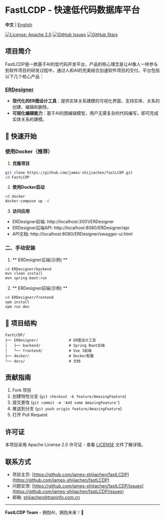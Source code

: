 # FastLCDP - 快速低代码数据库平台

**中文** | [English](README.md)

[![License: Apache 2.0](https://img.shields.io/badge/License-Apache%202.0-blue.svg)](https://github.com/james-shijiachen/fastLCDP/blob/main/LICENSE)
[![GitHub Issues](https://img.shields.io/github/issues/james-shijiachen/fastLCDP)](https://github.com/james-shijiachen/fastLCDP/issues)
[![GitHub Stars](https://img.shields.io/github/stars/james-shijiachen/fastLCDP)](https://github.com/james-shijiachen/fastLCDP/stargazers)

## 项目简介

FastLCDP是一款基于AI的低代码开发平台，产品的核心理念是让AI像人一样参与到软件项目的研发过程中，通过人和AI的完美结合加速软件项目的交付。平台包括以下几个核心产品：

### [**ERDesigner**](./ERDesigner/README.md)
- **现代化的ER图设计工具**：提供实体关系建模的可视化界面，支持实体、关系的创建、编辑和删除。
- **可视化编辑能力**：基于AI的图编辑模型，用户无需复杂的代码编写，即可完成实体关系的建模。

## 🚀 快速开始

### 使用Docker（推荐）

1. **克隆项目**
```bash
git clone https://github.com/james-shijiachen/fastLCDP.git
cd FastLCDP
```

2. **使用Docker启动**
```bash
cd docker
docker-compose up -d
```

3. **访问应用**
- ERDesigner前端: http://localhost:3001/ERDesigner
- ERDesigner后端API: http://localhost:8080/ERDesigner/api
- API文档: http://localhost:8080/ERDesigner/swagger-ui.html

### 二、手动安装

1. ** ERDesigner后端(示例) **
```bash
cd ERDesigner/backend
mvn clean install
mvn spring-boot:run
```

2. ** ERDesigner前端(示例) **
```bash
cd ERDesigner/frontend
npm install
npm run dev
```

## 📁 项目结构

```
FastLCDP/
├── ERDesigner/              # ER图设计工具
│   ├── backend/             # Spring Boot后端
│   └── frontend/            # Vue 3前端
├── docker/                  # Docker配置
└── docs/                    # 文档
```

## 贡献指南

1. Fork 项目
2. 创建特性分支 (`git checkout -b feature/AmazingFeature`)
3. 提交更改 (`git commit -m 'Add some AmazingFeature'`)
4. 推送到分支 (`git push origin feature/AmazingFeature`)
5. 打开 Pull Request

## 许可证

本项目采用 Apache License 2.0 许可证 - 查看 [LICENSE](https://github.com/james-shijiachen/fastLCDP/blob/main/LICENSE) 文件了解详情。

## 联系方式

- 项目主页: [https://github.com/james-shijiachen/fastLCDP](https://github.com/james-shijiachen/fastLCDP)
- 问题反馈: [https://github.com/james-shijiachen/fastLCDP/issues](https://github.com/james-shijiachen/fastLCDP/issues)
- 邮箱: [shijiachen@traninfo.com.cn](mailto:shijiachen@traninfo.com.cn)

---

**FastLCDP Team** - 拥抱AI，拥抱未来！🚀